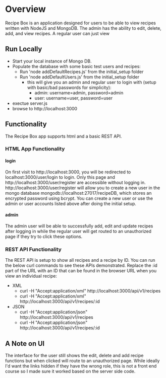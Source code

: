 # Overview
Recipe Box is an application designed for users to be able to view recipes written with NodeJS and MongoDB. 
The admin has the ability to edit, delete, add, and view recipes. 
A regular user can just view  

## Run Locally
- Start your local instance of Mongo DB. 
- Populate the database with some basic test users and recipes:
  - Run 'node addDefaultRecipes.js' from the initial_setup folder 
  - Run 'node addDefaultUsers.js' from the initial_setup folder
    - this will give you an admin and regular user to login with (setup with basic/bad passwords for simplicity):
      - admin: username=admin, password=admin
      - user: username=user, password=user 
- exectue server.js
- browse to http://localhost:3000

## Functionality
The Recipe Box app supports html and a basic REST API.

### HTML App Functionality

#### login
On first visit to http://localhost:3000, you will be redirected to localhost:3000/user/login to login. Only this page and http://localhost:3000/user/register are 
accessible without logging in. http://localhost:3000/user/register will allow you to create a new user in the mongo database mongodb://localhost:27017/recipeDB,
which stores an encrypted password using bcrypt. You can create a new user or use the admin or user accounts listed above after doing the initial setup.

#### admin
The admin user will be able to successfully add, edit and update recipes after logging in while the regular user will get routed to an unauthorized page if they try to click these options. 


### REST API Functionality
The REST API is setup to show all recipes and a recipe by ID. You can run the below curl commands to see these APIs demonstrated. Replace the :id part of the URL
with an ID that can be found in the browser URL when you view an individual recipe:
 - XML
   - curl -H "Accept:application/xml" http://localhost:3000/api/v1/recipes
   - curl -H "Accept:application/xml" http://localhost:3000/api/v1/recipes/:id
 - JSON
   - curl -H "Accept:application/json" http://localhost:3000/api/v1/recipes
   - curl -H "Accept:application/json" http://localhost:3000/api/v1/recipes/:id

## A Note on UI
The interface for the user still shows the edit, delete and add recipe functions but when clicked will route to an unauthorized page. While ideally I'd want the links hidden if they have the wrong role, this is not a front end course so I made sure it worked based on the server side code. 